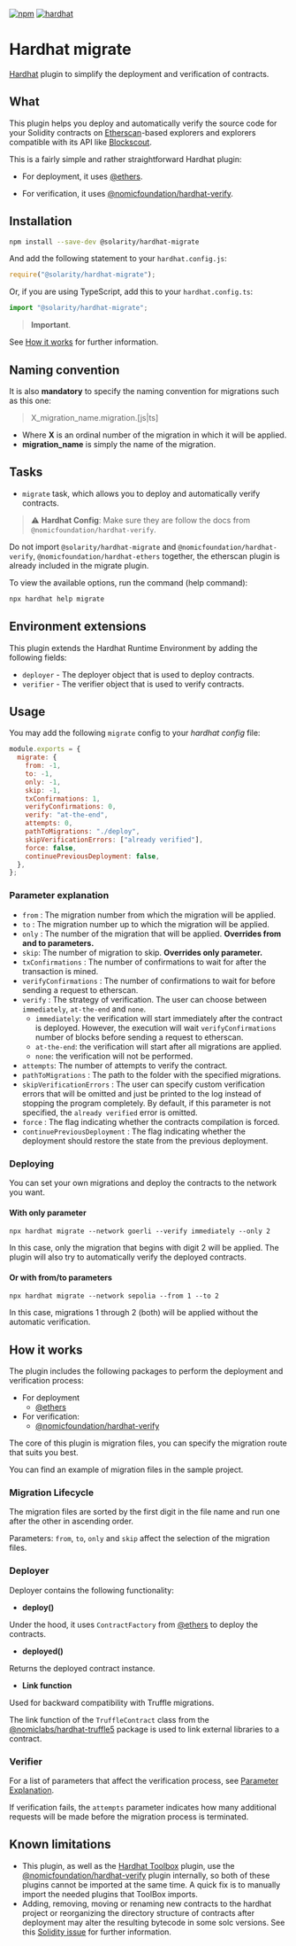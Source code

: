 [![npm](https://img.shields.io/npm/v/@solarity/hardhat-migrate.svg)](https://www.npmjs.com/package/@solarity/hardhat-migrate) [![hardhat](https://hardhat.org/buidler-plugin-badge.svg?1)](https://hardhat.org)

# Hardhat migrate

[Hardhat](https://hardhat.org) plugin to simplify the deployment and verification of contracts.

## What

This plugin helps you deploy and automatically verify the source code for your Solidity contracts on [Etherscan](https://etherscan.io)-based explorers and explorers compatible with its API like [Blockscout](https://www.blockscout.com/).

This is a fairly simple and rather straightforward Hardhat plugin:

- For deployment, it uses [@ethers](https://www.npmjs.com/package/ethers).

- For verification, it uses [@nomicfoundation/hardhat-verify](https://www.npmjs.com/package/@nomicfoundation/hardhat-verify).

## Installation

```bash
npm install --save-dev @solarity/hardhat-migrate
```

And add the following statement to your `hardhat.config.js`:

```js
require("@solarity/hardhat-migrate");
```

Or, if you are using TypeScript, add this to your `hardhat.config.ts`:

```ts
import "@solarity/hardhat-migrate";
```

> **Important**.

See [How it works](https://github.com/dl-solarity/hardhat-migrate#how-it-works) for further information.

## Naming convention

It is also **mandatory** to specify the naming convention for migrations such as this one:

> X_migration_name.migration.[js|ts]

- Where **X** is an ordinal number of the migration in which it will be applied.
- **migration_name** is simply the name of the migration.

## Tasks

- `migrate` task, which allows you to deploy and automatically verify contracts.
<!-- - `migrate:verify` task, which helps you verify already deployed contracts. -->

> :warning: **Hardhat Config**: Make sure they are follow the docs from `@nomicfoundation/hardhat-verify`.

Do not import `@solarity/hardhat-migrate` and `@nomicfoundation/hardhat-verify`, `@nomicfoundation/hardhat-ethers` together, the etherscan plugin is already included in the migrate plugin.

To view the available options, run the command (help command):

```bash
npx hardhat help migrate
```

## Environment extensions

This plugin extends the Hardhat Runtime Environment by adding the following fields:

- `deployer` - The deployer object that is used to deploy contracts.
- `verifier` - The verifier object that is used to verify contracts.

## Usage

You may add the following `migrate` config to your _hardhat config_ file:

```js
module.exports = {
  migrate: {
    from: -1,
    to: -1,
    only: -1,
    skip: -1,
    txConfirmations: 1,
    verifyConfirmations: 0,
    verify: "at-the-end",
    attempts: 0,
    pathToMigrations: "./deploy",
    skipVerificationErrors: ["already verified"],
    force: false,
    continuePreviousDeployment: false,
  },
};
```

### Parameter explanation

- `from` : The migration number from which the migration will be applied.
- `to` : The migration number up to which the migration will be applied.
- `only` : The number of the migration that will be applied. **Overrides from and to parameters.**
- `skip`: The number of migration to skip. **Overrides only parameter.**
- `txConfirmations` : The number of confirmations to wait for after the transaction is mined.
- `verifyConfirmations` : The number of confirmations to wait for before sending a request to etherscan.
- `verify` : The strategy of verification. The user can choose between `immediately`, `at-the-end` and `none`.
  - `immediately`: the verification will start immediately after the contract is deployed. However, the execution will wait `verifyConfirmations` number of blocks before sending a request to etherscan.
  - `at-the-end`: the verification will start after all migrations are applied.
  - `none`: the verification will not be performed.
- `attempts`: The number of attempts to verify the contract.
- `pathToMigrations` : The path to the folder with the specified migrations.
- `skipVerificationErrors` : The user can specify custom verification errors that will be omitted and just be printed
  to the log instead of stopping the program completely.
  By default, if this parameter is not specified, the `already verified` error is omitted.
- `force` : The flag indicating whether the contracts compilation is forced.
- `continuePreviousDeployment` : The flag indicating whether the deployment should restore the state from the previous deployment.

### Deploying

You can set your own migrations and deploy the contracts to the network you want.

#### With only parameter

```console
npx hardhat migrate --network goerli --verify immediately --only 2
```

In this case, only the migration that begins with digit 2 will be applied. The plugin will also try to automatically verify the deployed contracts.

#### Or with from/to parameters

```console
npx hardhat migrate --network sepolia --from 1 --to 2
```

In this case, migrations 1 through 2 (both) will be applied without the automatic verification.

<!-- ### Verifying

> _This plugin has a `migrate:verify` task, to learn how to use it, see the example project._

#### You can manually verify contracts

```console
npx hardhat verify --network goerli DEPLOYED_CONTRACT_ADDRESS "Constructor argument 1"
```

Other examples of manual contract verification can be found here [@nomicfoundation/hardhat-verify](https://www.npmjs.com/package/@nomicfoundation/hardhat-verify) -->

## How it works

The plugin includes the following packages to perform the deployment and verification process:

- For deployment
  - [@ethers](https://www.npmjs.com/package/ethers)
- For verification:
  - [@nomicfoundation/hardhat-verify](https://www.npmjs.com/package/@nomicfoundation/hardhat-verify)

The core of this plugin is migration files, you can specify the migration route that suits you best.

You can find an example of migration files in the sample project.

### Migration Lifecycle

The migration files are sorted by the first digit in the file name and run one after the other in ascending order.

Parameters: `from`, `to`, `only` and `skip` affect the selection of the migration files.

### Deployer

Deployer contains the following functionality:

- **deploy()**

Under the hood, it uses `ContractFactory` from [@ethers](https://www.npmjs.com/package/ethers) to deploy the contracts.

- **deployed()**

Returns the deployed contract instance.

- **Link function**

Used for backward compatibility with Truffle migrations.

The link function of the `TruffleContract` class from the [@nomiclabs/hardhat-truffle5](https://www.npmjs.com/package/@nomiclabs/hardhat-truffle5)
package is used to link external libraries to a contract.

### Verifier

For a list of parameters that affect the verification process, see [Parameter Explanation](https://github.com/dl-solarity/hardhat-migrate#parameter-explanation).

If verification fails, the `attempts` parameter indicates how many additional requests will be made before the migration process is terminated.

<!-- The user can also define which verification errors are irrelevant and have to be ignored using the `skipVerificationErrors` parameter. By default, the `already verified` error is omitted. -->

## Known limitations

- This plugin, as well as the [Hardhat Toolbox](https://hardhat.org/hardhat-runner/plugins/nomicfoundation-hardhat-toolbox) plugin, use the [@nomicfoundation/hardhat-verify](https://www.npmjs.com/package/@nomicfoundation/hardhat-verify) plugin internally, so both of these plugins cannot be imported at the same time. A quick fix is to manually import the needed plugins that ToolBox imports.
- Adding, removing, moving or renaming new contracts to the hardhat project or reorganizing the directory structure of contracts after deployment may alter the resulting bytecode in some solc versions. See this [Solidity issue](https://github.com/ethereum/solidity/issues/9573) for further information.
